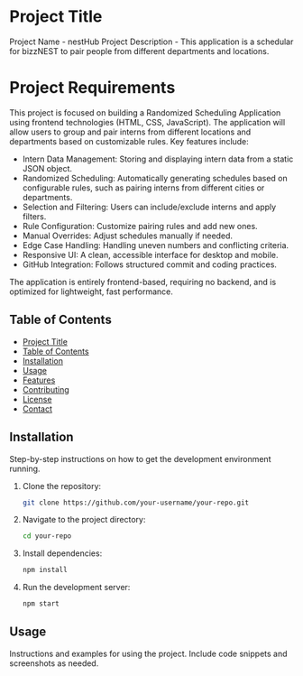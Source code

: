 # Project Title

Project Name - nestHub
Project Description - This application is a schedular for bizzNEST to pair people from different departments and locations. 

# Project Requirements
This project is focused on building a Randomized Scheduling Application using frontend technologies (HTML, CSS, JavaScript). The application will allow users to group and pair interns from different locations and departments based on customizable rules. Key features include:

- Intern Data Management: Storing and displaying intern data from a static JSON object.
- Randomized Scheduling: Automatically generating schedules based on configurable rules, such as pairing interns from different cities or departments.
- Selection and Filtering: Users can include/exclude interns and apply filters.
- Rule Configuration: Customize pairing rules and add new ones.
- Manual Overrides: Adjust schedules manually if needed.
- Edge Case Handling: Handling uneven numbers and conflicting criteria.
- Responsive UI: A clean, accessible interface for desktop and mobile.
- GitHub Integration: Follows structured commit and coding practices.

The application is entirely frontend-based, requiring no backend, and is optimized for lightweight, fast performance.


## Table of Contents

- [Project Title](#project-title)
- [Table of Contents](#table-of-contents)
- [Installation](#installation)
- [Usage](#usage)
- [Features](#features)
- [Contributing](#contributing)
- [License](#license)
- [Contact](#contact)

## Installation

Step-by-step instructions on how to get the development environment running.

1. Clone the repository:
    ```sh
    git clone https://github.com/your-username/your-repo.git
    ```
2. Navigate to the project directory:
    ```sh
    cd your-repo
    ```
3. Install dependencies:
    ```sh
    npm install
    ```
4. Run the development server:
    ```sh
    npm start
    ```

## Usage

Instructions and examples for using the project. Include code snippets and screenshots as needed.

